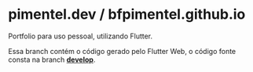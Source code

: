 # pimentel.dev / bfpimentel.github.io

Portfolio para uso pessoal, utilizando Flutter.

Essa branch contém o código gerado pelo Flutter Web, o código fonte consta na branch **[develop](https://github.com/bfpimentel/bfpimentel.github.io/tree/develop)**.
